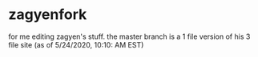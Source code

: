 # zagyenfork
for me editing zagyen's stuff. the master branch is a 1 file version of his 3 file site (as of 5/24/2020, 10:10: AM EST)
